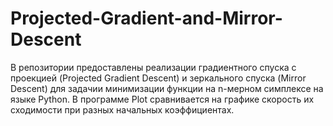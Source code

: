# Projected-Gradient-and-Mirror-Descent
  В репозитории предоставлены реализации градиентного спуска с проекцией (Projected Gradient Descent) и зеркального спуска (Mirror Descent) для задачии минимизации функции на n-мерном симплексе на языке Python. 
  В программе Plot сравнивается на графике скорость их сходимости при разных начальных коэффициентах.
